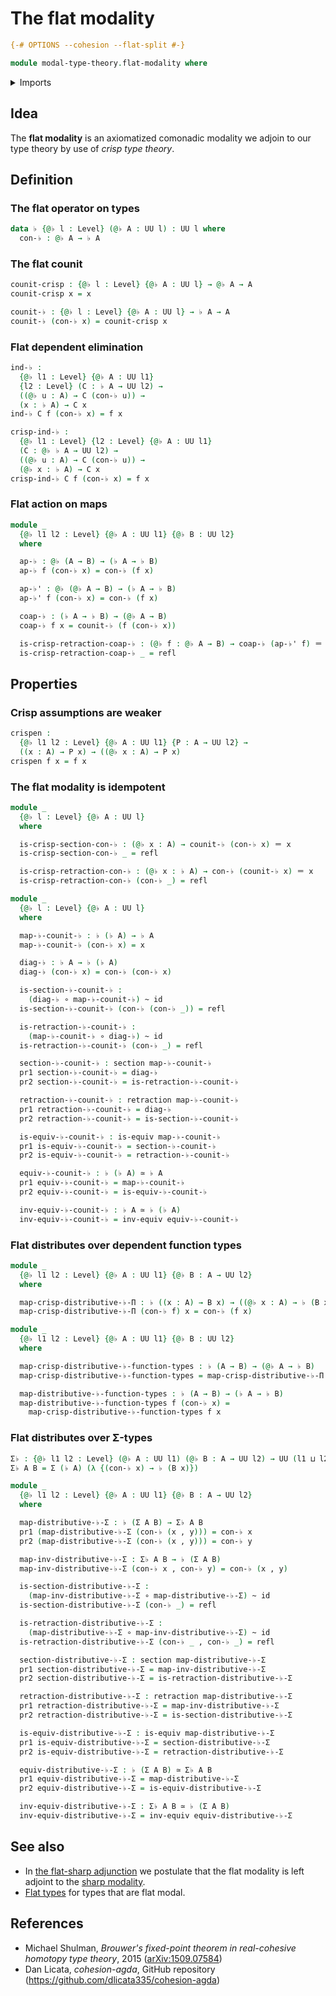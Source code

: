 # The flat modality

```agda
{-# OPTIONS --cohesion --flat-split #-}

module modal-type-theory.flat-modality where
```

<details><summary>Imports</summary>

```agda
open import foundation.dependent-pair-types
open import foundation.equivalences
open import foundation.function-types
open import foundation.homotopies
open import foundation.identity-types
open import foundation.retractions
open import foundation.sections
open import foundation.universe-levels
```

</details>

## Idea

The **flat modality** is an axiomatized comonadic modality we adjoin to our type
theory by use of _crisp type theory_.

## Definition

### The flat operator on types

```agda
data ♭ {@♭ l : Level} (@♭ A : UU l) : UU l where
  con-♭ : @♭ A → ♭ A
```

### The flat counit

```agda
counit-crisp : {@♭ l : Level} {@♭ A : UU l} → @♭ A → A
counit-crisp x = x

counit-♭ : {@♭ l : Level} {@♭ A : UU l} → ♭ A → A
counit-♭ (con-♭ x) = counit-crisp x
```

### Flat dependent elimination

```agda
ind-♭ :
  {@♭ l1 : Level} {@♭ A : UU l1}
  {l2 : Level} (C : ♭ A → UU l2) →
  ((@♭ u : A) → C (con-♭ u)) →
  (x : ♭ A) → C x
ind-♭ C f (con-♭ x) = f x

crisp-ind-♭ :
  {@♭ l1 : Level} {l2 : Level} {@♭ A : UU l1}
  (C : @♭ ♭ A → UU l2) →
  ((@♭ u : A) → C (con-♭ u)) →
  (@♭ x : ♭ A) → C x
crisp-ind-♭ C f (con-♭ x) = f x
```

### Flat action on maps

```agda
module _
  {@♭ l1 l2 : Level} {@♭ A : UU l1} {@♭ B : UU l2}
  where

  ap-♭ : @♭ (A → B) → (♭ A → ♭ B)
  ap-♭ f (con-♭ x) = con-♭ (f x)

  ap-♭' : @♭ (@♭ A → B) → (♭ A → ♭ B)
  ap-♭' f (con-♭ x) = con-♭ (f x)

  coap-♭ : (♭ A → ♭ B) → (@♭ A → B)
  coap-♭ f x = counit-♭ (f (con-♭ x))

  is-crisp-retraction-coap-♭ : (@♭ f : @♭ A → B) → coap-♭ (ap-♭' f) ＝ f
  is-crisp-retraction-coap-♭ _ = refl
```

## Properties

### Crisp assumptions are weaker

```agda
crispen :
  {@♭ l1 l2 : Level} {@♭ A : UU l1} {P : A → UU l2} →
  ((x : A) → P x) → ((@♭ x : A) → P x)
crispen f x = f x
```

### The flat modality is idempotent

```agda
module _
  {@♭ l : Level} {@♭ A : UU l}
  where

  is-crisp-section-con-♭ : (@♭ x : A) → counit-♭ (con-♭ x) ＝ x
  is-crisp-section-con-♭ _ = refl

  is-crisp-retraction-con-♭ : (@♭ x : ♭ A) → con-♭ (counit-♭ x) ＝ x
  is-crisp-retraction-con-♭ (con-♭ _) = refl
```

```agda
module _
  {@♭ l : Level} {@♭ A : UU l}
  where

  map-♭-counit-♭ : ♭ (♭ A) → ♭ A
  map-♭-counit-♭ (con-♭ x) = x

  diag-♭ : ♭ A → ♭ (♭ A)
  diag-♭ (con-♭ x) = con-♭ (con-♭ x)

  is-section-♭-counit-♭ :
    (diag-♭ ∘ map-♭-counit-♭) ~ id
  is-section-♭-counit-♭ (con-♭ (con-♭ _)) = refl

  is-retraction-♭-counit-♭ :
    (map-♭-counit-♭ ∘ diag-♭) ~ id
  is-retraction-♭-counit-♭ (con-♭ _) = refl

  section-♭-counit-♭ : section map-♭-counit-♭
  pr1 section-♭-counit-♭ = diag-♭
  pr2 section-♭-counit-♭ = is-retraction-♭-counit-♭

  retraction-♭-counit-♭ : retraction map-♭-counit-♭
  pr1 retraction-♭-counit-♭ = diag-♭
  pr2 retraction-♭-counit-♭ = is-section-♭-counit-♭

  is-equiv-♭-counit-♭ : is-equiv map-♭-counit-♭
  pr1 is-equiv-♭-counit-♭ = section-♭-counit-♭
  pr2 is-equiv-♭-counit-♭ = retraction-♭-counit-♭

  equiv-♭-counit-♭ : ♭ (♭ A) ≃ ♭ A
  pr1 equiv-♭-counit-♭ = map-♭-counit-♭
  pr2 equiv-♭-counit-♭ = is-equiv-♭-counit-♭

  inv-equiv-♭-counit-♭ : ♭ A ≃ ♭ (♭ A)
  inv-equiv-♭-counit-♭ = inv-equiv equiv-♭-counit-♭
```

### Flat distributes over dependent function types

```agda
module _
  {@♭ l1 l2 : Level} {@♭ A : UU l1} {@♭ B : A → UU l2}
  where

  map-crisp-distributive-♭-Π : ♭ ((x : A) → B x) → ((@♭ x : A) → ♭ (B x))
  map-crisp-distributive-♭-Π (con-♭ f) x = con-♭ (f x)

module _
  {@♭ l1 l2 : Level} {@♭ A : UU l1} {@♭ B : UU l2}
  where

  map-crisp-distributive-♭-function-types : ♭ (A → B) → (@♭ A → ♭ B)
  map-crisp-distributive-♭-function-types = map-crisp-distributive-♭-Π

  map-distributive-♭-function-types : ♭ (A → B) → (♭ A → ♭ B)
  map-distributive-♭-function-types f (con-♭ x) =
    map-crisp-distributive-♭-function-types f x
```

### Flat distributes over Σ-types

```agda
Σ♭ : {@♭ l1 l2 : Level} (@♭ A : UU l1) (@♭ B : A → UU l2) → UU (l1 ⊔ l2)
Σ♭ A B = Σ (♭ A) (λ {(con-♭ x) → ♭ (B x)})

module _
  {@♭ l1 l2 : Level} {@♭ A : UU l1} {@♭ B : A → UU l2}
  where

  map-distributive-♭-Σ : ♭ (Σ A B) → Σ♭ A B
  pr1 (map-distributive-♭-Σ (con-♭ (x , y))) = con-♭ x
  pr2 (map-distributive-♭-Σ (con-♭ (x , y))) = con-♭ y

  map-inv-distributive-♭-Σ : Σ♭ A B → ♭ (Σ A B)
  map-inv-distributive-♭-Σ (con-♭ x , con-♭ y) = con-♭ (x , y)

  is-section-distributive-♭-Σ :
    (map-inv-distributive-♭-Σ ∘ map-distributive-♭-Σ) ~ id
  is-section-distributive-♭-Σ (con-♭ _) = refl

  is-retraction-distributive-♭-Σ :
    (map-distributive-♭-Σ ∘ map-inv-distributive-♭-Σ) ~ id
  is-retraction-distributive-♭-Σ (con-♭ _ , con-♭ _) = refl

  section-distributive-♭-Σ : section map-distributive-♭-Σ
  pr1 section-distributive-♭-Σ = map-inv-distributive-♭-Σ
  pr2 section-distributive-♭-Σ = is-retraction-distributive-♭-Σ

  retraction-distributive-♭-Σ : retraction map-distributive-♭-Σ
  pr1 retraction-distributive-♭-Σ = map-inv-distributive-♭-Σ
  pr2 retraction-distributive-♭-Σ = is-section-distributive-♭-Σ

  is-equiv-distributive-♭-Σ : is-equiv map-distributive-♭-Σ
  pr1 is-equiv-distributive-♭-Σ = section-distributive-♭-Σ
  pr2 is-equiv-distributive-♭-Σ = retraction-distributive-♭-Σ

  equiv-distributive-♭-Σ : ♭ (Σ A B) ≃ Σ♭ A B
  pr1 equiv-distributive-♭-Σ = map-distributive-♭-Σ
  pr2 equiv-distributive-♭-Σ = is-equiv-distributive-♭-Σ

  inv-equiv-distributive-♭-Σ : Σ♭ A B ≃ ♭ (Σ A B)
  inv-equiv-distributive-♭-Σ = inv-equiv equiv-distributive-♭-Σ
```

## See also

- In [the flat-sharp adjunction](modal-type-theory.flat-sharp-adjunction.md) we
  postulate that the flat modality is left adjoint to the
  [sharp modality](modal-type-theory.sharp-modality.md).
- [Flat types](modal-type-theory.flat-types.md) for types that are flat modal.

## References

- Michael Shulman, _Brouwer's fixed-point theorem in real-cohesive homotopy type
  theory_, 2015 ([arXiv:1509.07584](https://arxiv.org/abs/1509.07584))
- Dan Licata, _cohesion-agda_, GitHub repository
  (<https://github.com/dlicata335/cohesion-agda>)
